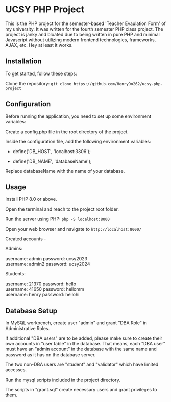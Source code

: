 # UCSY PHP Project

This is the PHP project for the semester-based 'Teacher Evaulation Form' of my university. It was written for the fourth semester PHP class project. The project is janky and bloated due to being written in pure PHP and minimal Javascript without utilizing modern frontend technologies, frameworks, AJAX, etc. Hey at least it works. 

## Installation

To get started, follow these steps:

Clone the repository: `git clone https://github.com/HenryOo262/ucsy-php-project`

## Configuration

Before running the application, you need to set up some environment variables:

Create a config.php file in the root directory of the project.

Inside the configuration file, add the following environment variables:

* define('DB_HOST', 'localhost:3306');

* define('DB_NAME', 'databaseName');

Replace databaseName with the name of your database.

## Usage

Install PHP 8.0 or above.

Open the terminal and reach to the project root folder.

Run the server using PHP: `php -S localhost:8000`

Open your web browser and navigate to `http://localhost:8000/`

Created accounts - 

Admins: 

username: admin  password: ucsy2023 <br>
username: admin2 password: ucsy2024 <br>

Students: 

username: 21370  password: hello   <br>
username: 41650  password: hellomm <br> 
username: henry  password: hellohi <br>

## Database Setup 

In MySQL workbench, create user "admin" and grant "DBA Role" in Administrative Roles. 

If additional "DBA users" are to be added, please make sure to create their own accounts in "user table" in the database. That means, each 
"DBA user" must have an "admin account" in the database with the same name and password as it has on the database server.

The two non-DBA users are "student" and "validator" which have limited accesses.

Run the mysql scripts included in the project directory.

The scripts in "grant.sql" create necessary users and grant privileges to them.